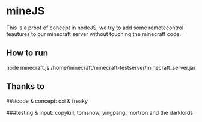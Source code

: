 mineJS
========

This is a proof of concept in nodeJS, we try to add some remotecontrol feautures to our minecraft server without touching the minecraft code.

How to run
----------

node minecraft.js /home/minecraft/minecraft-testserver/minecraft_server.jar



Thanks to
---------
###code & concept: 
oxi & freaky

###testing & input: 
copykill, tomsnow, yingpang, mortron and the darklords
